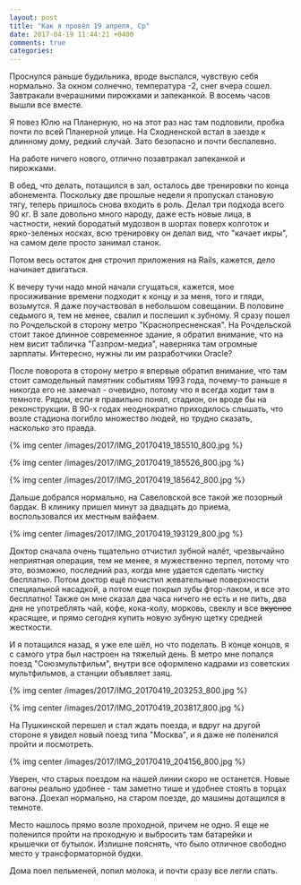 ```yaml
---
layout: post
title: "Как я провёл 19 апреля, Ср"
date: 2017-04-19 11:44:21 +0400
comments: true
categories: 
---
```

Проснулся раньше будильника, вроде выспался, чувствую себя нормально. За окном солнечно, температура -2, снег вчера сошел. Завтракали вчерашними пирожками и запеканкой. В восемь часов вышли все вместе.

Я повез Юлю на Планерную, но на этот раз нас там подловили, пробка почти по всей Планерной улице. На Сходненской встал в заезде к длинному дому, редкий случай. Зато безопасно и почти беспалевно.

На работе ничего нового, отлично позавтракал запеканкой и пирожками.

В обед, что делать, потащился в зал, осталось две тренировки по конца абонемента. Поскольку две прошлые недели я пропускал становую тягу, теперь пришлось снова входить в роль. Делал три подхода всего 90 кг. В зале довольно много народу, даже есть новые лица, в частности, некий бородатый мудозвон в шортах поверх колготок и ярко-зеленых носках, всю тренировку он делал вид, что "качает икры", на самом деле просто занимал станок. 

Потом весь остаток дня строчил приложения на Rails, кажется, дело начинает двигаться.

К вечеру тучи надо мной начали сгущаться, кажется, мое просиживание времени подходит к концу и за меня, того и гляди, возьмутся. Я даже поучаствовал в небольшом совещании. В половине седьмого я, тем не менее, свалил и поспешил к зубному. Я сразу пошел по Рочдельской в сторону метро "Краснопресненская". На Рочдельской стоит такое длинное современное здание, я обратил внимание, что на нем висит табличка "Газпром-медиа", наверняка там огромные зарплаты. Интересно, нужны ли им разработчики Oracle?

После поворота в сторону метро я впервые обратил внимание, что там стоит самодельный памятник событиям 1993 года, почему-то раньше я никогда его не замечал - очевидно, потому что я всегда ходит там в темноте. Рядом, если я правильно понял, стадион, он вроде бы на реконструкции. В 90-х годах неоднократно приходилось слышать, что возле стадиона погибло множество людей, но трудно сказать, насколько это правда.

{% img center /images/2017/IMG_20170419_185510_800.jpg %}

{% img center /images/2017/IMG_20170419_185526_800.jpg %}

{% img center /images/2017/IMG_20170419_185642_800.jpg %}

Дальше добрался нормально, на Савеловской все такой же позорный бардак. В клинику пришел минут за двадцать до приема, воспользовался их местным вайфаем. 

{% img center /images/2017/IMG_20170419_193129_800.jpg %}

Доктор сначала очень тщательно отчистил зубной налёт, чрезвычайно неприятная операция, тем не менее, я мужественно терпел, потому что это, возможно, последний раз, когда мне удается сделать чистку бесплатно. Потом доктор ещё почистил жевательные поверхности специальной насадкой, а потом еще покрыл зубы фтор-лаком, и все это бесплатно! Также он мне сказал два часа ничего не есть и не пить, два дня не употреблять чай, кофе, кока-колу, морковь, свеклу и все ~~вкусное~~ красящее, и прямо сегодня купить новую зубную щетку средней жесткости.

И я потащился назад, я уже еле шёл, но что поделать. В конце концов, я с самого утра был настроен на тяжелый день. В метро мне попался поезд "Союзмультфильм", внутри все оформлено кадрами из советских мультфильмов, а станции объявляет заяц.

{% img center /images/2017/IMG_20170419_203253_800.jpg %}

{% img center /images/2017/IMG_20170419_203817_800.jpg %}

На Пушкинской перешел и стал ждать поезда, и вдруг на другой стороне я увидел новый поезд типа "Москва", и я даже не поленился пройти и посмотреть.

{% img center /images/2017/IMG_20170419_204156_800.jpg %}

Уверен, что старых поездом на нашей линии скоро не останется. Новые вагоны реально удобнее - там заметно тише и удобнее стоять в торцах вагона. Доехал нормально, на старом поезде, до машины дотащился в темноте.

Место нашлось прямо возле проходной, причем не одно. Я еще не поленился пройти на проходную и выбросить там батарейки и крышечки от бутылок. Излишне пояснять, что было отличное свободно место у трансформаторной будки.

Дома поел пельменей, попил молока, и почти сразу все легли спать.